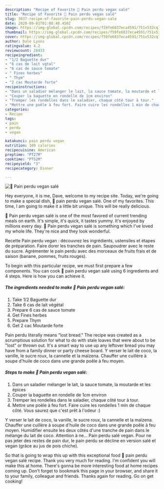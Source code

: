 ```yaml
---
description: "Recipe of Favorite 🌺 Pain perdu vegan salé"
title: "Recipe of Favorite 🌺 Pain perdu vegan salé"
slug: 3037-recipe-of-favorite-pain-perdu-vegan-sale
date: 2020-09-01T01:08:40.450Z
image: https://img-global.cpcdn.com/recipes/f59fe6837eca4591/751x532cq70/🌺-pain-perdu-vegan-sale-photo-principale-de-la-recette.jpg
thumbnail: https://img-global.cpcdn.com/recipes/f59fe6837eca4591/751x532cq70/🌺-pain-perdu-vegan-sale-photo-principale-de-la-recette.jpg
cover: https://img-global.cpcdn.com/recipes/f59fe6837eca4591/751x532cq70/🌺-pain-perdu-vegan-sale-photo-principale-de-la-recette.jpg
author: Dale Lyons
ratingvalue: 4.2
reviewcount: 28433
recipeingredient:
- "1/2 Baguette dur"
- "6 cas de lait vgtal"
- "6 cas de sauce tomate"
- " Fines herbes"
- " Thym"
- "2 cac Moutarde forte"
recipeinstructions:
- "Dans un saladier mélanger le lait, la sauce tomate, la moutarde et les épices"
- "Couper la baguette en rondelle de 1cm environ"
- "Tremper les rondelles dans le saladier, chaque côté tour à tour."
- "Mettre une poêle à feu fort. Faire cuire les rondelles 1 min de chaque côté. Vous saurez que c&#39;est prêt à l&#39;odeur :)"
categories:
- Recipe
tags:
- pain
- perdu
- vegan

katakunci: pain perdu vegan 
nutrition: 109 calories
recipecuisine: American
preptime: "PT27M"
cooktime: "PT52M"
recipeyield: "3"
recipecategory: Dinner

---
```



![🌺 Pain perdu vegan salé](https://img-global.cpcdn.com/recipes/f59fe6837eca4591/751x532cq70/🌺-pain-perdu-vegan-sale-photo-principale-de-la-recette.jpg)

Hey everyone, it is me, Dave, welcome to my recipe site. Today, we're going to make a special dish, 🌺 pain perdu vegan salé. One of my favorites. This time, I am going to make it a little bit unique. This will be really delicious.

🌺 Pain perdu vegan salé is one of the most favored of current trending meals on earth. It's simple, it's quick, it tastes yummy. It's enjoyed by millions every day. 🌺 Pain perdu vegan salé is something which I've loved my whole life. They're nice and they look wonderful.

Recette Pain perdu vegan : découvrez les ingrédients, ustensiles et étapes de préparation. Faire dorer les tranches de pain. Saupoudrer avec le reste du sucre. Agrémenter le pain perdu avec des morceaux de fruits frais et de saison (banane, pommes, fruits rouges).


To begin with this particular recipe, we must first prepare a few components. You can cook 🌺 pain perdu vegan salé using 6 ingredients and 4 steps. Here is how you can achieve it.

<!--inarticleads1-->

##### The ingredients needed to make 🌺 Pain perdu vegan salé:

1. Take 1/2 Baguette dur
1. Take 6 cas de lait végétal
1. Prepare 6 cas de sauce tomate
1. Get  Fines herbes
1. Prepare  Thym
1. Get 2 cac Moutarde forte


Pain perdu literally means &#34;lost bread.&#34; The recipe was created as a scrumptious solution for what to do with stale loaves that were about to be &#34;lost&#34; or thrown out. It&#39;s a smart way to use up any leftover bread you may have from a family dinner or party cheese board. Y verser le lait de coco, la vanille, le sucre roux, la cannelle et la maïzena. Chauffer une cuillère à soupe d&#39;huile de coco dans une grande poêle à feu moyen. 

<!--inarticleads2-->

##### Steps to make 🌺 Pain perdu vegan salé:

1. Dans un saladier mélanger le lait, la sauce tomate, la moutarde et les épices
1. Couper la baguette en rondelle de 1cm environ
1. Tremper les rondelles dans le saladier, chaque côté tour à tour.
1. Mettre une poêle à feu fort. Faire cuire les rondelles 1 min de chaque côté. Vous saurez que c&#39;est prêt à l&#39;odeur :)


Y verser le lait de coco, la vanille, le sucre roux, la cannelle et la maïzena. Chauffer une cuillère à soupe d&#39;huile de coco dans une grande poêle à feu moyen. Humidifier ensuite les deux côtés d&#39;une tranche de pain dans le mélange du lait de coco. Attention à ne… Pain perdu salé vegan. Pour ne pas jeter des restes de pain dur, le pain perdu se décline en version salé et vegan (grâce au jus de pois chiche). 

So that is going to wrap this up with this exceptional food 🌺 pain perdu vegan salé recipe. Thank you very much for reading. I'm confident you will make this at home. There's gonna be more interesting food at home recipes coming up. Don't forget to bookmark this page in your browser, and share it to your family, colleague and friends. Thanks again for reading. Go on get cooking!
